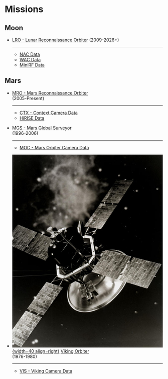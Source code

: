 # Missions

## Moon

<div class="grid cards" markdown>

-   [LRO - Lunar Reconnaissance Orbiter](lro/index.md) (2009-2026+)

    ---

    - [NAC Data](lro/lroc-nac-data.md)
    - [WAC Data](lro/lroc-wac-data.md)
    - [MiniRF Data](lro/lro-minirf-data.md)

</div>

## Mars

<div class="grid cards" markdown>

-   [MRO - Mars Reconnaissance Orbiter](mro/index.md)  
    (2005-Present)

    ---

    - [CTX - Context Camera Data](mro/ctx-data.md)
    - [HiRISE Data](mro/hirise/index.md)

-   [MGS - Mars Global Surveyor](mgs/index.md)  
    (1996-2006)

    ---

    - [MOC - Mars Orbiter Camera Data](mgs/moc-mars-orbiter-camera.md)

-   [![VikingOrbiter_ArtistConcept.png](vik/assets/VikingOrbiter_ArtistConcept.png){width=40 align=right}](vik/assets/VikingOrbiter_ArtistConcept.png "Viking Oribiter Artist's concept drawing")
    [Viking Orbiter](vik/index.md)  
    (1976-1980)

    ---

    - [VIS - Viking Camera Data](vik/viking-orbiter-data.md)

</div>